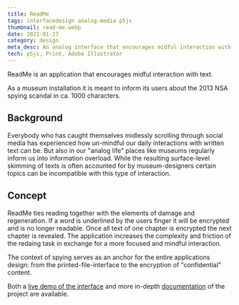 ```yaml
---
title: ReadMe
tags: interfacedesign analog-media p5js
thumbnail: read-me.webp
date: 2021-01-27
category: design
meta_desc: An analog interface that encourages midful interaction with text
tech: p5js, Print, Adobe Illustrator
---
```


ReadMe is an application that encourages midful interaction with text.

As a museum installation it is meant to inform its users about the 2013 NSA spying scandal in ca. 1000 characters.

## Background

Everybody who has caught themselves midlessly scrolling through social media has experienced how un-mindful our daily interactions with written text can be.
But also in our "analog life" places like museums regularly inform us into information overload. While the resulting surface-level skimming of texts is often accounted for by museum-designers certain topics can be incompatible with this type of interaction.

## Concept

ReadMe ties reading together with the elements of damage and regeneration. If a word is underlined by the users finger it will be encrypted and is no longer readable. Once all text of one chapter is encrypted the next chapter is revealed. The application increases the complexity and friction of the redaing task in exchange for a more focused and mindful interaction.

The context of spying serves as an anchor for the entire applications design: from the printed-file-interface to the encryption of "confidential" content.

Both a [live demo of the interface](https://youtu.be/DLCqOZdjk9o) and more in-depth [documentation](https://hsa.incom.org/project/3175) of the project are available.
